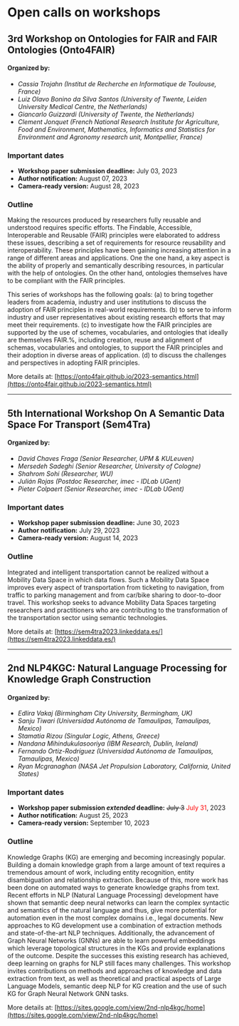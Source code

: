 # Open calls on workshops

## 3rd Workshop on Ontologies for FAIR and FAIR Ontologies (Onto4FAIR)

#### Organized by:
<div class="authors">

* *Cassia Trojahn (Institut de Recherche en Informatique de Toulouse, France)*  
* *Luiz Olavo Bonino da Silva Santos (University of Twente, Leiden University Medical Centre, the Netherlands)*
* *Giancarlo Guizzardi (University of Twente, the Netherlands)*
* *Clement Jonquet (French National Research Institute for Agriculture, Food and Environment, Mathematics, Informatics and Statistics for Environment and Agronomy research unit, Montpellier, France)*

</div>

### Important dates
* **Workshop paper submission deadline:** July 03, 2023
* **Author notification:** August 07, 2023
* **Camera-ready version:** August 28, 2023

### Outline
Making the resources produced by researchers fully reusable and understood requires specific efforts. The Findable, Accessible, Interoperable and Reusable (FAIR) principles were elaborated to address these issues, describing a set of requirements for resource reusability and interoperability. These principles have been gaining increasing attention in a range of different areas and applications. One the one hand, a key aspect is the ability of properly and semantically describing resources, in particular with the help of ontologies. On the other hand, ontologies themselves have to be compliant with the FAIR principles.  

This series of workshops has the following goals: (a) to bring together leaders from academia, industry and user institutions to discuss the adoption of FAIR principles in real-world requirements. (b) to serve to inform industry and user representatives about existing research efforts that may meet their requirements. (c) to investigate how the FAIR principles are supported by the use of schemes, vocabularies, and ontologies that ideally are themselves FAIR.%, including creation, reuse and alignment of schemas, vocabularies and ontologies, to support the FAIR principles and their adoption in diverse areas of application. (d) to discuss the challenges and perspectives in adopting FAIR principles.

More details at: [https://onto4fair.github.io/2023-semantics.html](https://onto4fair.github.io/2023-semantics.html)

---

## 5th International Workshop On A Semantic Data Space For Transport (Sem4Tra)

#### Organized by:
<div class="authors">

* *David Chaves Fraga (Senior Researcher, UPM & KULeuven)*
* *Mersedeh Sadeghi (Senior Researcher, University of Cologne)*
* *Shahrom Sohi (Researcher, WU)*
* *Julián Rojas (Postdoc Researcher, imec - IDLab UGent)*
* *Pieter Colpaert (Senior Researcher, imec - IDLab UGent)*

</div>

### Important dates
* **Workshop paper submission deadline:** June 30, 2023
* **Author notification:** July 29, 2023
* **Camera-ready version:** August 14, 2023


### Outline
Integrated and intelligent transportation cannot be realized without a Mobility Data Space in which data flows. Such a Mobility Data Space improves every aspect of transportation from ticketing to navigation, from traffic to parking management and from car/bike sharing to door-to-door travel. This workshop seeks to advance Mobility Data Spaces targeting researchers and practitioners who are contributing to the transformation of the transportation sector using semantic technologies.

More details at: [https://sem4tra2023.linkeddata.es/](https://sem4tra2023.linkeddata.es/)

---

## 2nd NLP4KGC: Natural Language Processing for Knowledge Graph Construction

#### Organized by:
<div class="authors">

* *Edlira Vakaj (Birmingham City University, Bermingham, UK)*
* *Sanju Tiwari (Universidad Autónoma de Tamaulipas, Tamaulipas, Mexico)*
* *Stamatia Rizou (Singular Logic, Athens, Greece)*
* *Nandana Mihindukulasooriya (IBM Research, Dublin, Ireland)*
* *Fernando Ortiz-Rodríguez (Universidad Autónoma de Tamaulipas, Tamaulipas, Mexico)*
* *Ryan Mcgranaghan (NASA Jet Propulsion Laboratory, California, United States)*

</div>

### Important dates
* **Workshop paper submission ___extended___ deadline:** ~~July 3~~ <span style="color:red">July 31</span>, 2023
* **Author notification:** August 25, 2023
* **Camera-ready version:** September 10, 2023


### Outline
Knowledge Graphs (KG) are emerging and becoming increasingly popular. Building a domain knowledge graph from a large amount of text requires a tremendous amount of work, including entity recognition, entity disambiguation and relationship extraction. Because of this, more work has been done on automated ways to generate knowledge graphs from text. Recent efforts in NLP (Natural Language Processing) development have shown that semantic deep neural networks can learn the complex syntactic and semantics of the natural language and thus, give more potential for automation even in the most complex domains i.e., legal documents. New approaches to KG development use a combination of extraction methods and state-of-the-art NLP techniques. Additionally, the advancement of Graph Neural Networks (GNNs) are able to learn powerful embeddings which leverage topological structures in the KGs and provide explanations of the outcome. Despite the successes this existing research has achieved, deep learning on graphs for NLP still faces many challenges. This workshop invites contributions on methods and approaches of knowledge and data extraction from text, as well as theoretical and practical aspects of Large Language Models, semantic deep NLP for KG creation and the use of such KG for Graph Neural Network GNN tasks.

More details at: [https://sites.google.com/view/2nd-nlp4kgc/home](https://sites.google.com/view/2nd-nlp4kgc/home)
